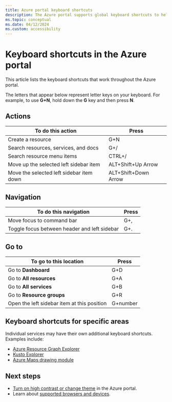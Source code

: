 ```yaml
---
title: Azure portal keyboard shortcuts
description: The Azure portal supports global keyboard shortcuts to help you perform actions, navigate, and go to locations in the Azure portal. 
ms.topic: conceptual
ms.date: 04/12/2024
ms.custom: accessibility
---
```

# Keyboard shortcuts in the Azure portal

This article lists the keyboard shortcuts that work throughout the Azure portal.

The letters that appear below represent letter keys on your keyboard. For example, to use **G+N**, hold down the **G** key and then press **N**.

## Actions

|To do this action |Press |
| --- | --- |
|Create a resource|G+N|
|Search resources, services, and docs|G+/|
|Search resource menu items|CTRL+/ |
|Move up the selected left sidebar item |ALT+Shift+Up Arrow|
|Move the selected left sidebar item down |ALT+Shift+Down Arrow|

## Navigation

|To do this navigation |Press |
| --- | --- |
|Move focus to command bar |G+, |
|Toggle focus between header and left sidebar | G+. |

## Go to

|To go to this location |Press |
| --- | --- |
|Go to **Dashboard** |G+D |
|Go to **All resources**|G+A |
|Go to **All services**|G+B|
|Go to **Resource groups**|G+R |
|Open the left sidebar item at this position |G+number|

## Keyboard shortcuts for specific areas

Individual services may have their own additional keyboard shortcuts. Examples include:

- [Azure Resource Graph Explorer](/azure/governance/resource-graph/reference/keyboard-shortcuts)
- [Kusto Explorer](/azure/data-explorer/kusto/tools/kusto-explorer-shortcuts)
- [Azure Maps drawing module](/azure/azure-maps/drawing-tools-interactions-keyboard-shortcuts)

## Next steps

- [Turn on high contrast or change theme](set-preferences.md#choose-a-theme-or-enable-high-contrast) in the Azure portal.
- Learn about [supported browsers and devices](azure-portal-supported-browsers-devices.md).
